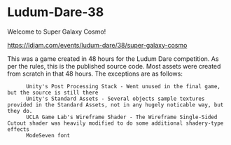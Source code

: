 # Ludum-Dare-38

Welcome to Super Galaxy Cosmo!

https://ldjam.com/events/ludum-dare/38/super-galaxy-cosmo

This was a game created in 48 hours for the Ludum Dare competition. As per the rules, this is the published source code.
Most assets were created from scratch in that 48 hours. The exceptions are as follows:

          Unity's Post Processing Stack - Went unused in the final game, but the source is still there
          Unity's Standard Assets - Several objects sample textures provided in the Standard Assets, not in any hugely noticable way, but they do.
          UCLA Game Lab's Wireframe Shader - The Wireframe Single-Sided Cutout shader was heavily modified to do some additional shadery-type effects
          ModeSeven font
